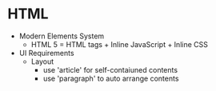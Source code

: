# HTML
- Modern Elements System
    - HTML 5 = HTML tags + Inline JavaScript + Inline CSS
- UI Requirements
    - Layout
        - use 'article' for self-contaiuned contents    
        - use 'paragraph' to auto arrange contents